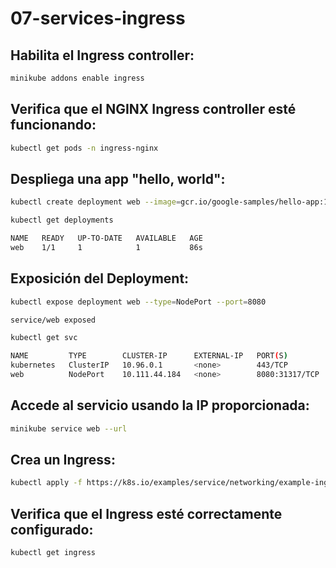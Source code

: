 # 07-services-ingress

## Habilita el Ingress controller:

```bash
minikube addons enable ingress
```

## Verifica que el NGINX Ingress controller esté funcionando:

```bash
kubectl get pods -n ingress-nginx
```

## Despliega una app "hello, world":

```bash
kubectl create deployment web --image=gcr.io/google-samples/hello-app:1.0
```

```bash
kubectl get deployments

NAME   READY   UP-TO-DATE   AVAILABLE   AGE
web    1/1     1            1           86s
```

## Exposición del Deployment:

```bash
kubectl expose deployment web --type=NodePort --port=8080

service/web exposed
```

```bash
kubectl get svc

NAME         TYPE        CLUSTER-IP      EXTERNAL-IP   PORT(S)          AGE
kubernetes   ClusterIP   10.96.0.1       <none>        443/TCP          6d
web          NodePort    10.111.44.184   <none>        8080:31317/TCP   71s

```


## Accede al servicio usando la IP proporcionada:

```bash
minikube service web --url
```

## Crea un Ingress:

```bash
kubectl apply -f https://k8s.io/examples/service/networking/example-ingress.yaml
```

## Verifica que el Ingress esté correctamente configurado:

```bash
kubectl get ingress
```